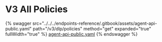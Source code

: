 # V3 All Policies

{% swagger src="../../../endpoints-reference/.gitbook/assets/agent-api-public.yaml" path="/v3/dlp/policies" method="get" expanded="true" fullWidth="true" %}
[agent-api-public.yaml](../../../endpoints-reference/.gitbook/assets/agent-api-public.yaml)
{% endswagger %}
